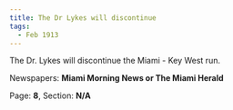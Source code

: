 ```yaml
---  
title: The Dr Lykes will discontinue  
tags:  
  - Feb 1913  
---  
```

  
The Dr. Lykes will discontinue the Miami - Key West run.  
  
Newspapers: **Miami Morning News or The Miami Herald**  
  
Page: **8**, Section: **N/A** 
